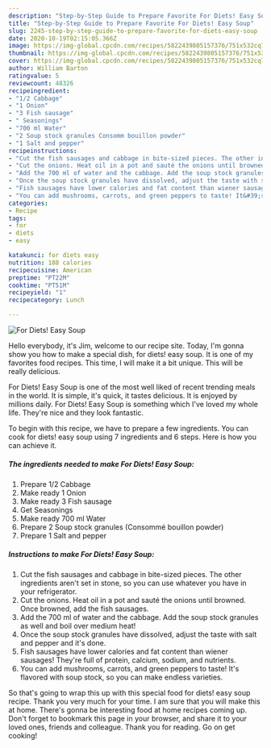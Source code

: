 ```yaml
---
description: "Step-by-Step Guide to Prepare Favorite For Diets! Easy Soup"
title: "Step-by-Step Guide to Prepare Favorite For Diets! Easy Soup"
slug: 2245-step-by-step-guide-to-prepare-favorite-for-diets-easy-soup
date: 2020-10-19T02:15:05.366Z
image: https://img-global.cpcdn.com/recipes/5822439805157376/751x532cq70/for-diets-easy-soup-recipe-main-photo.jpg
thumbnail: https://img-global.cpcdn.com/recipes/5822439805157376/751x532cq70/for-diets-easy-soup-recipe-main-photo.jpg
cover: https://img-global.cpcdn.com/recipes/5822439805157376/751x532cq70/for-diets-easy-soup-recipe-main-photo.jpg
author: William Barton
ratingvalue: 5
reviewcount: 48326
recipeingredient:
- "1/2 Cabbage"
- "1 Onion"
- "3 Fish sausage"
- " Seasonings"
- "700 ml Water"
- "2 Soup stock granules Consomm bouillon powder"
- "1 Salt and pepper"
recipeinstructions:
- "Cut the fish sausages and cabbage in bite-sized pieces. The other ingredients aren&#39;t set in stone, so you can use whatever you have in your refrigerator."
- "Cut the onions. Heat oil in a pot and sauté the onions until browned. Once browned, add the fish sausages."
- "Add the 700 ml of water and the cabbage. Add the soup stock granules as well and boil over medium heat!"
- "Once the soup stock granules have dissolved, adjust the taste with salt and pepper and it&#39;s done."
- "Fish sausages have lower calories and fat content than wiener sausages! They&#39;re full of protein, calcium, sodium, and nutrients."
- "You can add mushrooms, carrots, and green peppers to taste! It&#39;s flavored with soup stock, so you can make endless varieties."
categories:
- Recipe
tags:
- for
- diets
- easy

katakunci: for diets easy 
nutrition: 188 calories
recipecuisine: American
preptime: "PT22M"
cooktime: "PT51M"
recipeyield: "1"
recipecategory: Lunch

---
```



![For Diets! Easy Soup](https://img-global.cpcdn.com/recipes/5822439805157376/751x532cq70/for-diets-easy-soup-recipe-main-photo.jpg)

Hello everybody, it's Jim, welcome to our recipe site. Today, I'm gonna show you how to make a special dish, for diets! easy soup. It is one of my favorites food recipes. This time, I will make it a bit unique. This will be really delicious.

For Diets! Easy Soup is one of the most well liked of recent trending meals in the world. It is simple, it's quick, it tastes delicious. It is enjoyed by millions daily. For Diets! Easy Soup is something which I've loved my whole life. They're nice and they look fantastic.




To begin with this recipe, we have to prepare a few ingredients. You can cook for diets! easy soup using 7 ingredients and 6 steps. Here is how you can achieve it.

<!--inarticleads1-->

##### The ingredients needed to make For Diets! Easy Soup:

1. Prepare 1/2 Cabbage
1. Make ready 1 Onion
1. Make ready 3 Fish sausage
1. Get  Seasonings
1. Make ready 700 ml Water
1. Prepare 2 Soup stock granules (Consommé bouillon powder)
1. Prepare 1 Salt and pepper




<!--inarticleads2-->

##### Instructions to make For Diets! Easy Soup:

1. Cut the fish sausages and cabbage in bite-sized pieces. The other ingredients aren&#39;t set in stone, so you can use whatever you have in your refrigerator.
1. Cut the onions. Heat oil in a pot and sauté the onions until browned. Once browned, add the fish sausages.
1. Add the 700 ml of water and the cabbage. Add the soup stock granules as well and boil over medium heat!
1. Once the soup stock granules have dissolved, adjust the taste with salt and pepper and it&#39;s done.
1. Fish sausages have lower calories and fat content than wiener sausages! They&#39;re full of protein, calcium, sodium, and nutrients.
1. You can add mushrooms, carrots, and green peppers to taste! It&#39;s flavored with soup stock, so you can make endless varieties.




So that's going to wrap this up with this special food for diets! easy soup recipe. Thank you very much for your time. I am sure that you will make this at home. There's gonna be interesting food at home recipes coming up. Don't forget to bookmark this page in your browser, and share it to your loved ones, friends and colleague. Thank you for reading. Go on get cooking!
